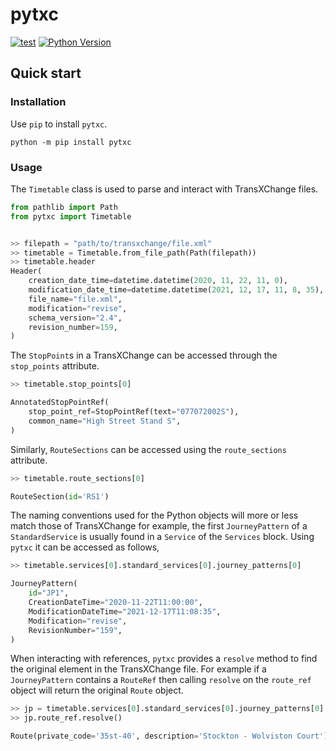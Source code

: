 # pytxc

[![test](https://github.com/ciaranmccormick/pytxc/actions/workflows/test.yml/badge.svg?branch=main)](https://github.com/ciaranmccormick/pytxc/actions/workflows/test.yml)
[![Python Version](https://img.shields.io/pypi/pyversions/pytxc.svg)](https://pypi.org/project/pytxc/)

## Quick start

### Installation

Use `pip` to install `pytxc`.

```console
python -m pip install pytxc
```

### Usage

The `Timetable` class is used to parse and interact with
TransXChange files.


```python
from pathlib import Path
from pytxc import Timetable


>> filepath = "path/to/transxchange/file.xml"
>> timetable = Timetable.from_file_path(Path(filepath))
>> timetable.header
Header(
    creation_date_time=datetime.datetime(2020, 11, 22, 11, 0),
    modification_date_time=datetime.datetime(2021, 12, 17, 11, 8, 35),
    file_name="file.xml",
    modification="revise",
    schema_version="2.4",
    revision_number=159,
)
```

The `StopPoint`s in a TransXChange can be accessed through the `stop_points`
attribute.

```python
>> timetable.stop_points[0]

AnnotatedStopPointRef(
    stop_point_ref=StopPointRef(text="077072002S"),
    common_name="High Street Stand S",
)
```

Similarly, `RouteSections` can be accessed using the `route_sections` attribute.

```python
>> timetable.route_sections[0]

RouteSection(id='RS1')
```

The naming conventions used for the Python objects will more or less match those
of TransXChange for example, the first `JourneyPattern` of a `StandardService` is
usually found in a `Service` of the `Services` block.
Using `pytxc` it can be accessed as follows,

```python
>> timetable.services[0].standard_services[0].journey_patterns[0]

JourneyPattern(
    id="JP1",
    CreationDateTime="2020-11-22T11:00:00",
    ModificationDateTime="2021-12-17T11:08:35",
    Modification="revise",
    RevisionNumber="159",
)
```

When interacting with references, `pytxc` provides a `resolve` method to find
the original element in the TransXChange file. For example if a `JourneyPattern`
contains a `RouteRef` then calling `resolve` on the `route_ref` object will
return the original `Route` object.

```python
>> jp = timetable.services[0].standard_services[0].journey_patterns[0]
>> jp.route_ref.resolve()

Route(private_code='35st-40', description='Stockton - Wolviston Court')
```
